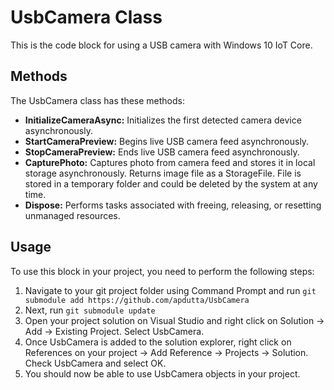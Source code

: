 # UsbCamera Class
This is the code block for using a USB camera with Windows 10 IoT Core.

## Methods
The UsbCamera class has these methods:
- **InitializeCameraAsync:** Initializes the first detected camera device asynchronously.
- **StartCameraPreview:** Begins live USB camera feed asynchronously.
- **StopCameraPreview:** Ends live USB camera feed asynchronously.
- **CapturePhoto:** Captures photo from camera feed and stores it in local storage asynchronously. Returns image file as a StorageFile. File is stored in a temporary folder and could be deleted by the system at any time.
- **Dispose:** Performs tasks associated with freeing, releasing, or resetting unmanaged resources.

## Usage
To use this block in your project, you need to perform the following steps:
1. Navigate to your git project folder using Command Prompt and run `git submodule add https://github.com/apdutta/UsbCamera`
2. Next, run `git submodule update`
3. Open your project solution on Visual Studio and right click on Solution -> Add -> Existing Project. Select UsbCamera.
4. Once UsbCamera is added to the solution explorer, right click on References on your project -> Add Reference -> Projects -> Solution. Check UsbCamera and select OK.
5. You should now be able to use UsbCamera objects in your project.

